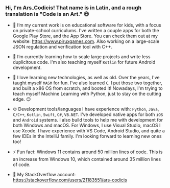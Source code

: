 ### Hi, I'm Ars_Codicis! That name is in Latin, and a rough translation is "Code is an Art." 😎

- 🔭 I’m my current work is on educational software for kids, with a focus on private-school curriculums. I've written a couple apps for both the Google Play Store, and the App Store. You can check them out at my website: https://www.piruxgames.com. Also working on a large-scale JSON regulation and verification tool with C++.
  
- 🌱 I’m currently learning how to scale large projects and write less duplicitous code. I'm also teaching myself `Kotlin` for future Android development.
  
- 🚀 I love learning new technologies, as well as old. Over the years, I've taught myself `MASM` for fun. I've also learned `C`. I put those two together, and built a x86 OS from scratch, and booted it! Nowadays, I'm trying to teach myself Machine Learning with Python, just to stay on the cutting edge. 😉
  
- ⚙️ Development tools/languages I have experience with: `Python`, `Java`, `C/C++`, `Kotlin`, `Swift`, `C#`, `VB.NET`. I've developed native apps for both `iOS` and `Android` systems. I also build tools to help me with development for both Windows and macOS. For Windows, I use Visual Studio, macOS I use Xcode. I have experience with VS Code, Android Studio, and quite a few IDEs in the IntelliJ family. I'm looking forward to learning new ones too!

- ⚡ Fun fact: Windows 11 contains around 50 million lines of code. This is an increase from Windows 10, which contained around 35 million lines of code.

- 🌿 My StackOverflow account: https://stackoverflow.com/users/21183551/ars-codicis 
